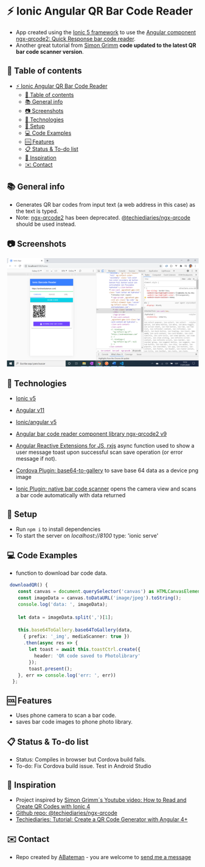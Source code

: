 # :zap: Ionic Angular QR Bar Code Reader

* App created using the [Ionic 5 framework](https://ionicframework.com/docs) to use the [Angular component ngx-qrcode2: Quick Response bar code reader](https://www.npmjs.com/package/ngx-qrcode2).
* Another great tutorial from [Simon Grimm](https://www.youtube.com/channel/UCZZPgUIorPao48a1tBYSDgg) **code updated to the latest QR bar code scanner version**.

## :page_facing_up: Table of contents

* [:zap: Ionic Angular QR Bar Code Reader](#zap-ionic-angular-qr-bar-code-reader)
  * [:page_facing_up: Table of contents](#page_facing_up-table-of-contents)
  * [:books: General info](#books-general-info)
  * [:camera: Screenshots](#camera-screenshots)
  * [:signal_strength: Technologies](#signal_strength-technologies)
  * [:floppy_disk: Setup](#floppy_disk-setup)
  * [:computer: Code Examples](#computer-code-examples)
  * [:cool: Features](#cool-features)
  * [:clipboard: Status & To-do list](#clipboard-status--to-do-list)
  * [:clap: Inspiration](#clap-inspiration)
  * [:envelope: Contact](#envelope-contact)

## :books: General info

* Generates QR bar codes from input text (a web address in this case) as the text is typed.
* Note: [ngx-qrcode2](https://www.npmjs.com/package/ngx-qrcode2) has been deprecated. [@techiediaries/ngx-qrcode](https://www.npmjs.com/package/@techiediaries/ngx-qrcode) should be used instead.

## :camera: Screenshots

![image](./img/bcr.png)

## :signal_strength: Technologies

* [Ionic v5](https://ionicframework.com/)
* [Angular v11](https://angular.io/)
* [Ionic/angular v5](https://www.npmjs.com/package/@ionic/angular)
* [Angular bar code reader component library ngx-qrcode2 v9](https://www.npmjs.com/package/ngx-qrcode2)
* [Angular Reactive Extensions for JS, rxjs](https://angular.io/guide/rx-library) async function used to show a user message toast upon successful scan save operation (or error message if not).

* [Cordova Plugin: base64-to-gallery](https://ionicframework.com/docs/native/base64-to-gallery) to save base 64 data as a device png image
* [Ionic Plugin: native bar code scanner](https://ionicframework.com/docs/native/barcode-scanner) opens the camera view and scans a bar code automatically with data returned

## :floppy_disk: Setup

* Run `npm i` to install dependencies
* To start the server on _localhost://8100_ type: 'ionic serve'

## :computer: Code Examples

* function to download bar code data.

```typescript
 downloadQR() {
    const canvas = document.querySelector('canvas') as HTMLCanvasElement;
    const imageData = canvas.toDataURL('image/jpeg').toString();
    console.log('data: ', imageData);

    let data = imageData.split(',')[1];

    this.base64ToGallery.base64ToGallery(data,
      { prefix: '_img', mediaScanner: true })
      .then(async res => {
        let toast = await this.toastCtrl.create({
          header: 'QR code saved to Photolibrary'
        });
        toast.present();
    }, err => console.log('err: ', err))
  };
```

## :cool: Features

* Uses phone camera to scan a bar code.
* saves bar code images to phone photo library.

## :clipboard: Status & To-do list

* Status: Compiles in browser but Cordova build fails.
* To-do: Fix Cordova build issue. Test in Android Studio

## :clap: Inspiration

* Project inspired by [Simon Grimm´s Youtube video: How to Read and Create QR Codes with Ionic 4](https://www.youtube.com/watch?v=iDYJ8YfdUTU&t=269s)
* [Github repo: @techiediaries/ngx-qrcode](https://github.com/techiediaries/ngx-qrcode#how-to-use-ngx-qrcode2)
* [Techiediaries: Tutorial: Create a QR Code Generator with Angular 4+](https://www.techiediaries.com/generate-qrcodes-angular/)

## :envelope: Contact

* Repo created by [ABateman](https://www.andrewbateman.org) - you are welcome to [send me a message](https://andrewbateman.org/contact)
